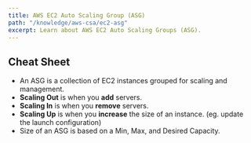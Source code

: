 ```yaml
---
title: AWS EC2 Auto Scaling Group (ASG)
path: "/knowledge/aws-csa/ec2-asg"
excerpt: Learn about AWS EC2 Auto Scaling Groups (ASG).
---
```


## Cheat Sheet

- An ASG is a collection of EC2 instances grouped for scaling and management.
- **Scaling Out** is when you **add** servers.
- **Scaling In** is when you **remove** servers.
- **Scaling Up** is when you **increase** the size of an instance. (eg. update the launch configuration)
- Size of an ASG is based on a Min, Max, and Desired Capacity.